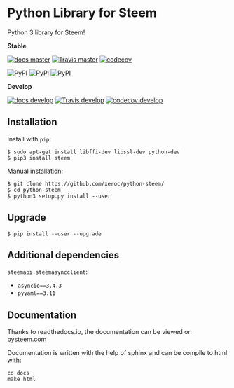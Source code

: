 Python Library for Steem
========================

Python 3 library for Steem!

**Stable**

[![docs master](https://readthedocs.org/projects/python-steem/badge/?version=latest)](http://python-steem.readthedocs.io/en/latest/)
[![Travis master](https://travis-ci.org/xeroc/python-steem.png?branch=master)](https://travis-ci.org/xeroc/python-steem)
[![codecov](https://codecov.io/gh/xeroc/python-steem/branch/master/graph/badge.svg)](https://codecov.io/gh/xeroc/python-steem)


[![PyPI](https://img.shields.io/pypi/dm/steem.svg?maxAge=2592000)]()
[![PyPI](https://img.shields.io/pypi/dw/steem.svg?maxAge=2592000)]()
[![PyPI](https://img.shields.io/pypi/dd/steem.svg?maxAge=2592000)]()

**Develop**

[![docs develop](https://readthedocs.org/projects/python-steem/badge/?version=develop)](http://python-steem.readthedocs.io/en/develop/)
[![Travis develop](https://travis-ci.org/xeroc/python-steem.png?branch=develop)](https://travis-ci.org/xeroc/python-steem)
[![codecov develop](https://codecov.io/gh/xeroc/python-steem/branch/develop/graph/badge.svg)](https://codecov.io/gh/xeroc/python-steem)

Installation
------------

Install with `pip`:

    $ sudo apt-get install libffi-dev libssl-dev python-dev
    $ pip3 install steem

Manual installation:

    $ git clone https://github.com/xeroc/python-steem/
    $ cd python-steem
    $ python3 setup.py install --user

Upgrade
-------

    $ pip install --user --upgrade

Additional dependencies
-----------------------

`steemapi.steemasyncclient`:
 * `asyncio==3.4.3`
 * `pyyaml==3.11`

Documentation
-------------

Thanks to readthedocs.io, the documentation can be viewed on
[pysteem.com](http://pysteem.com)

Documentation is written with the help of sphinx and can be compile to
html with:

    cd docs
    make html
